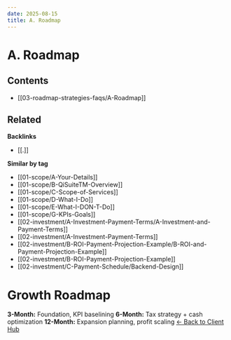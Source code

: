 ```yaml
---
date: 2025-08-15
title: A. Roadmap
---
```

# A. Roadmap

<!-- AUTO-TOC:START -->

## Contents
- [[03-roadmap-strategies-faqs/A-Roadmap]]

<!-- AUTO-TOC:END -->


<!-- RELATED:START -->

## Related
**Backlinks**
- [[.]]

**Similar by tag**
- [[01-scope/A-Your-Details]]
- [[01-scope/B-QiSuiteTM-Overview]]
- [[01-scope/C-Scope-of-Services]]
- [[01-scope/D-What-I-Do]]
- [[01-scope/E-What-I-DON-T-Do]]
- [[01-scope/G-KPIs-Goals]]
- [[02-investment/A-Investment-Payment-Terms/A-Investment-and-Payment-Terms]]
- [[02-investment/A-Investment-Payment-Terms]]
- [[02-investment/B-ROI-Payment-Projection-Example/B-ROI-and-Payment-Projection-Example]]
- [[02-investment/B-ROI-Payment-Projection-Example]]
- [[02-investment/C-Payment-Schedule/Backend-Design]]

<!-- RELATED:END -->




































# Growth Roadmap

**3-Month:** Foundation, KPI baselining
**6-Month:** Tax strategy + cash optimization
**12-Month:** Expansion planning, profit scaling
[← Back to Client Hub](https://www.builtbyrays.com/Client-Vault/portal)